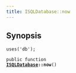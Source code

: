 ```yaml
---
title: ISQLDatabase::now
---
```


## Synopsis

<code>uses('db');</code>

<code>public function <b><a href="ISQLDatabase">ISQLDatabase</a>::now</b>()</code>

